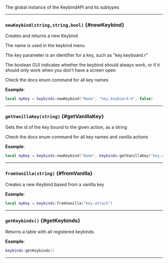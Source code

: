 The global instance of the KeybindAPI and its subtypes

---

### `newKeybind(string,string,bool)` \{#newKeybind}

Creates and returns a new Keybind

The name is used in the keybind menu

The key parameter is an identifier for a key, such as "key.keyboard.r"

The boolean GUI indicates whether the keybind should always work, or if it should only work when you don't have a screen open

Check the docs enum command for all key names

**Example**:

```lua
local myKey = keybinds:newKeybind("Name", "key.keyboard.h", false)
```

---

### `getVanillaKey(string)` \{#getVanillaKey}

Gets the id of the key bound to the given action, as a string

Check the docs enum command for all key names and vanilla actions

**Example**:

```lua
local myKey = keybinds:newKeybind("Name", keybinds:getVanillaKey("key.attack"), false)
```

---

### `fromVanilla(string)` \{#fromVanilla}

Creates a new Keybind based from a vanilla key

**Example**:

```lua
local myKey = keybinds:fromVanilla("key.attack")
```

---

### `getKeybinds()` \{#getKeybinds}

Returns a table with all registered keybinds

**Example**:

```lua
keybinds:getKeybinds()
```

---
